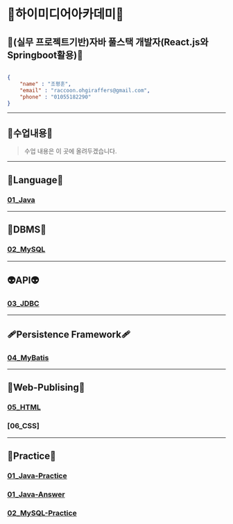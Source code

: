 # 🦝하이미디어아카데미🦝
## 🥇(실무 프로젝트기반)자바 풀스택 개발자(React.js와 Springboot활용)🥇

```json

{
    "name" : "조평훈",
    "email" : "raccoon.ohgiraffers@gmail.com",
    "phone" : "01055182290"
}

```

---
## 📖수업내용📖
> 수업 내용은 이 곳에 올려두겠습니다.
---
## 🎍Language🎍
### [01_Java](https://github.com/240822-HiMedia-Sinchon/01_Java)

---
## 📅DBMS📅
### [02_MySQL](https://github.com/240822-HiMedia-Sinchon/02_MySQL)

---
## 👽API👽
### [03_JDBC](https://github.com/240822-HiMedia-Sinchon/03_JDBC)

---
## 🩹Persistence Framework🩹
### [04_MyBatis](https://github.com/240822-HiMedia-Sinchon/04_MyBatis)

---
## 📖Web-Publising📖
### [05_HTML](https://github.com/240822-HiMedia-Sinchon/05_HTML)
### [06_CSS]

---
## 💯Practice💯
### [01_Java-Practice](https://github.com/240822-HiMedia-Sinchon/Practice)
### [01_Java-Answer](https://github.com/240822-HiMedia-Sinchon/Answer)
### [02_MySQL-Practice](https://github.com/240822-HiMedia-Sinchon/2-1_MySQL-Practice)

